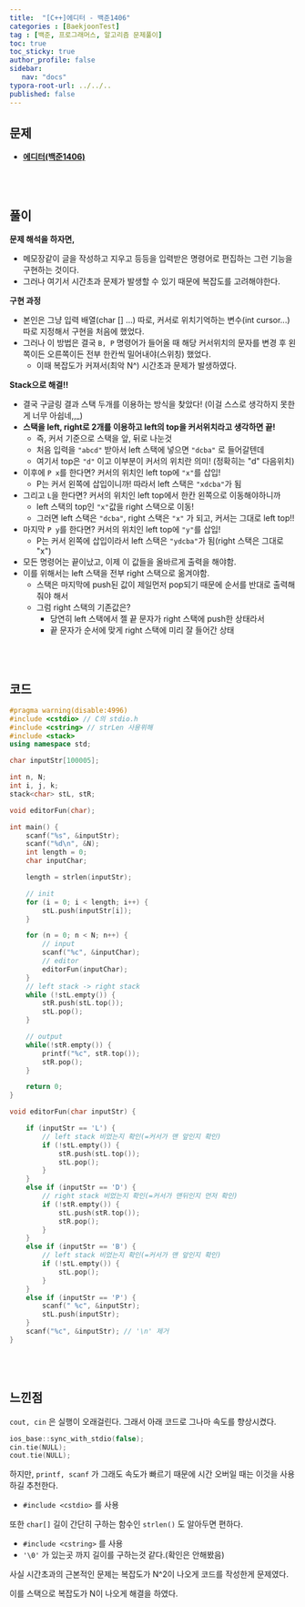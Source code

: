 ```yaml
---
title:  "[C++]에디터 - 백준1406"
categories : [BaekjoonTest]
tag : [백준, 프로그래머스, 알고리즘 문제풀이]
toc: true
toc_sticky: true
author_profile: false
sidebar:
   nav: "docs"
typora-root-url: ../../..
published: false
---
```




## 문제

* **[에디터(백준1406)](https://www.acmicpc.net/problem/1406)**

<br><br>

## 풀이

**문제 해석을 하자면,**

* 메모장같이 글을 작성하고 지우고 등등을 입력받은 명령어로 편집하는 그런 기능을 구현하는 것이다.
* 그러나 여기서 시간초과 문제가 발생할 수 있기 때문에 복잡도를 고려해야한다.



**구현 과정**

* 본인은 그냥 입력 배열(char [] ...) 따로, 커서로 위치기억하는 변수(int cursor...) 따로 지정해서 구현을 처음에 했었다.
* 그러나 이 방법은 결국 `B, P` 명령어가 들어올 때 해당 커서위치의 문자를 변경 후 왼쪽이든 오른쪽이든 전부 한칸씩 밀어내야(스위칭) 했었다.
  * 이때 복잡도가 커져서(최악 N^) 시간초과 문제가 발생하였다.



**Stack으로 해결!!**

* 결국 구글링 결과 스택 두개를 이용하는 방식을 찾았다! (이걸 스스로 생각하지 못한게 너무 아쉽네,,_)
* **스택을 left, right로 2개를 이용하고 left의 top을 커서위치라고 생각하면 끝!**
  * 즉, 커서 기준으로 스택을 앞, 뒤로 나눈것
  * 처음 입력을 `"abcd"` 받아서 left 스택에 넣으면 `"dcba"` 로 들어갈텐데
  * 여기서 top은 `"d"` 이고 이부분이 커서의 위치란 의미! (정확히는 "d" 다음위치)
* 이후에 `P x`를 한다면? 커서의 위치인 left top에 `"x"`를 삽입!
  * P는 커서 왼쪽에 삽입이니까! 따라서 left 스택은 `"xdcba"`가 됨
* 그리고 `L`을 한다면? 커서의 위치인 left top에서 한칸 왼쪽으로 이동해야하니까
  * left 스택의 top인 `"x"`값을 right 스택으로 이동!
  * 그러면 left 스택은 `"dcba"`, right 스택은 `"x"` 가 되고, 커서는 그대로 left top!!
* 마지막 `P y`를 한다면? 커서의 위치인 left top에 `"y"`를 삽입! 
  * P는 커서 왼쪽에 삽입이라서 left 스택은 `"ydcba"`가 됨(right 스택은 그대로 "x")
* 모든 명령어는 끝이났고, 이제 이 값들을 올바르게 출력을 해야함.
* 이를 위해서는 left 스택을 전부 right 스택으로 옮겨야함.
  * 스택은 마지막에 push된 값이 제일먼저 pop되기 때문에 순서를 반대로 출력해줘야 해서
  * 그럼 right 스택의 기존값은? 
    * 당연히 left 스택에서 젤 끝 문자가 right 스택에 push한 상태라서
    * 끝 문자가 순서에 맞게 right 스택에 미리 잘 들어간 상태



<br><br>

## 코드

```c++
#pragma warning(disable:4996)
#include <cstdio> // C의 stdio.h
#include <cstring> // strLen 사용위해
#include <stack>
using namespace std;

char inputStr[100005];

int n, N;
int i, j, k;
stack<char> stL, stR;

void editorFun(char);

int main() {
	scanf("%s", &inputStr);
	scanf("%d\n", &N);
	int length = 0;
	char inputChar;	

	length = strlen(inputStr);

	// init
	for (i = 0; i < length; i++) {
		stL.push(inputStr[i]);
	}

	for (n = 0; n < N; n++) {
		// input
		scanf("%c", &inputChar);
		// editor
		editorFun(inputChar);
	}
	// left stack -> right stack
	while (!stL.empty()) {
		stR.push(stL.top());
		stL.pop();
	}

	// output
	while(!stR.empty()) {
		printf("%c", stR.top());
		stR.pop();
	}

	return 0;
}

void editorFun(char inputStr) {

	if (inputStr == 'L') {
		// left stack 비었는지 확인(=커서가 맨 앞인지 확인)
		if (!stL.empty()) {
			stR.push(stL.top());
			stL.pop();
		}
	}
	else if (inputStr == 'D') {
		// right stack 비었는지 확인(=커서가 맨뒤인지 먼저 확인)
		if (!stR.empty()) {
			stL.push(stR.top());
			stR.pop();
		}
	}
	else if (inputStr == 'B') {
		// left stack 비었는지 확인(=커서가 맨 앞인지 확인)
		if (!stL.empty()) {
			stL.pop();
		}
	}
	else if (inputStr == 'P') {
		scanf(" %c", &inputStr);
		stL.push(inputStr);
	}
	scanf("%c", &inputStr); // '\n' 제거
}
```

<br><br>

## 느낀점

`cout, cin` 은 실행이 오래걸린다. 그래서 아래 코드로 그나마 속도를 향상시켰다.

```c++
ios_base::sync_with_stdio(false);
cin.tie(NULL);
cout.tie(NULL);
```



하지만, `printf, scanf` 가 그래도 속도가 빠르기 때문에 시간 오버일 때는 이것을 사용하길 추천한다.

* `#include <cstdio>` 를 사용



또한 `char[]` 길이 간단히 구하는 함수인 `strlen()` 도 알아두면 편하다.

* `#include <cstring>` 를 사용
* `'\0'` 가 있는곳 까지 길이를 구하는것 같다.(확인은 안해봤음)



사실 시간초과의 근본적인 문제는 복잡도가 N^2이 나오게 코드를 작성한게 문제였다.

이를 스택으로 복잡도가 N이 나오게 해결을 하였다.





